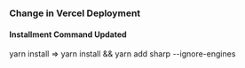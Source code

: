 ### Change in Vercel Deployment

#### Installment Command Updated
yarn install => yarn install && yarn add sharp --ignore-engines
